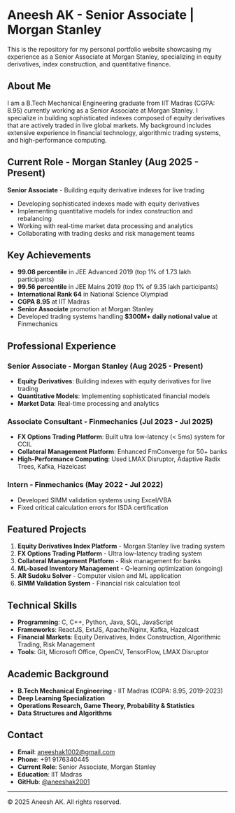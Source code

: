 # Aneesh AK - Senior Associate | Morgan Stanley

This is the repository for my personal portfolio website showcasing my experience as a Senior Associate at Morgan Stanley, specializing in equity derivatives, index construction, and quantitative finance.

## About Me

I am a B.Tech Mechanical Engineering graduate from IIT Madras (CGPA: 8.95) currently working as a Senior Associate at Morgan Stanley. I specialize in building sophisticated indexes composed of equity derivatives that are actively traded in live global markets. My background includes extensive experience in financial technology, algorithmic trading systems, and high-performance computing.

## Current Role - Morgan Stanley (Aug 2025 - Present)

**Senior Associate** - Building equity derivative indexes for live trading
- Developing sophisticated indexes made with equity derivatives
- Implementing quantitative models for index construction and rebalancing
- Working with real-time market data processing and analytics
- Collaborating with trading desks and risk management teams

## Key Achievements

- **99.08 percentile** in JEE Advanced 2019 (top 1% of 1.73 lakh participants)
- **99.56 percentile** in JEE Mains 2019 (top 1% of 9.35 lakh participants)
- **International Rank 64** in National Science Olympiad
- **CGPA 8.95** at IIT Madras
- **Senior Associate** promotion at Morgan Stanley
- Developed trading systems handling **$300M+ daily notional value** at Finmechanics

## Professional Experience

### Senior Associate - Morgan Stanley (Aug 2025 - Present)
- **Equity Derivatives**: Building indexes with equity derivatives for live trading
- **Quantitative Models**: Implementing sophisticated financial models
- **Market Data**: Real-time processing and analytics

### Associate Consultant - Finmechanics (Jul 2023 - Jul 2025)
- **FX Options Trading Platform**: Built ultra low-latency (< 5ms) system for CCIL
- **Collateral Management Platform**: Enhanced FmConverge for 50+ banks
- **High-Performance Computing**: Used LMAX Disruptor, Adaptive Radix Trees, Kafka, Hazelcast

### Intern - Finmechanics (May 2022 - Jul 2022)
- Developed SIMM validation systems using Excel/VBA
- Fixed critical calculation errors for ISDA certification

## Featured Projects

1. **Equity Derivatives Index Platform** - Morgan Stanley live trading system
2. **FX Options Trading Platform** - Ultra low-latency trading system
3. **Collateral Management Platform** - Risk management for banks
4. **ML-based Inventory Management** - Q-learning optimization (ongoing)
5. **AR Sudoku Solver** - Computer vision and ML application
6. **SIMM Validation System** - Financial risk calculation tool

## Technical Skills

- **Programming**: C, C++, Python, Java, SQL, JavaScript
- **Frameworks**: ReactJS, ExtJS, Apache/Nginx, Kafka, Hazelcast
- **Financial Markets**: Equity Derivatives, Index Construction, Algorithmic Trading, Risk Management
- **Tools**: Git, Microsoft Office, OpenCV, TensorFlow, LMAX Disruptor

## Academic Background

- **B.Tech Mechanical Engineering** - IIT Madras (CGPA: 8.95, 2019-2023)
- **Deep Learning Specialization**
- **Operations Research, Game Theory, Probability & Statistics**
- **Data Structures and Algorithms**

## Contact

- **Email**: aneeshak1002@gmail.com
- **Phone**: +91 9176340445
- **Current Role**: Senior Associate, Morgan Stanley
- **Education**: IIT Madras
- **GitHub**: [@aneeshak2001](https://github.com/aneeshak2001)

---

© 2025 Aneesh AK. All rights reserved.
